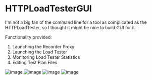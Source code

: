 # HTTPLoadTesterGUI
I'm not a big fan of the command line for a tool as complicated as the HTTPLoadTester, so I thought it might be nice to build GUI for it. 

Functionality provided:
1) Launching the Recorder Proxy
2) Launching the Load Tester
3) Monitoring Load Tester Statistics
4) Editing Test Plan Files


![image](https://github.com/dbeaudoinfortin/HTTPLoadTesterGUI/assets/15943629/7af8358a-0335-4e2d-acc2-997cc43c62da)
![image](https://github.com/dbeaudoinfortin/HTTPLoadTesterGUI/assets/15943629/79edeaa8-7250-4cda-b0fe-230ac6ce65c2)
![image](https://github.com/dbeaudoinfortin/HTTPLoadTesterGUI/assets/15943629/b06e3747-d0a2-46f8-bd22-5feb4bb1c27e)
![image](https://github.com/dbeaudoinfortin/HTTPLoadTesterGUI/assets/15943629/3d5ac23f-4101-4e5e-8057-7f5a305936d5)
